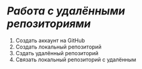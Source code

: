 # ***Работа с удалёнными репозиториями***
1. Создать аккаунт на GitHub
2. Создать локальный репозиторий
3. Сздать удалённый репозиторий
4. Связать локальный репозиторий с удалённым
